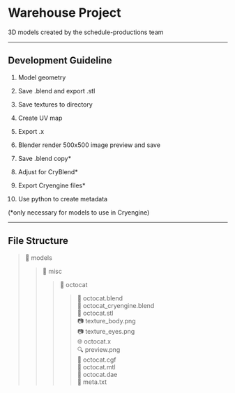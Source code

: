 Warehouse Project
==================

3D models created by the schedule-productions team

----------------------
Development Guideline
-----------------------

1.	Model geometry

2.	Save .blend and export .stl

3.	Save textures to directory

4.	Create UV map

5.	Export .x

6.	Blender render 500x500 image preview and save

7.	Save .blend copy*

8.	Adjust for CryBlend*

9.	Export Cryengine files*

10.	Use python to create metadata

(*only necessary for models to use in Cryengine)

-----------------
File Structure
-----------------
> :open_file_folder: 	models
> > :open_file_folder: 		misc
> > > :open_file_folder: 		octocat  
> > > > :gift: 				octocat.blend  
> > > > :gift:				octocat_cryengine.blend  
> > > > :triangular_ruler:		octocat.stl  
> > > > :camera: 			texture_body.png  
> > > > :camera: 			texture_eyes.png  
> > > > :globe_with_meridians: 		octocat.x  
> > > > :mag:		 		preview.png  
> > > > :page_facing_up:		octocat.cgf  
> > > > :page_facing_up:		octocat.mtl  
> > > > :page_facing_up:		octocat.dae  
> > > > :memo:				meta.txt  


